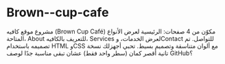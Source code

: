 # Brown--cup-cafe
مشروع موقع كافيه (Brown Cup Café) مكوّن من 4 صفحات: الرئيسية لعرض الأنواع المتاحة، About للتعريف بالكافيه، Services لعرض الخدمات، وContact للتواصل. تم تصميمه باستخدام HTML وCSS مع ألوان متناسقة وتصميم بسيط.  تحبي أجهزلك نسخة تانية أقصر كمان (سطر واحد فقط) عشان تبقى مناسبة جدًا لوصف GitHub؟
